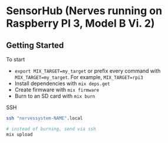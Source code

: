 # SensorHub (Nerves running on Raspberry PI 3, Model B Vi. 2)

## Getting Started

To start
  * `export MIX_TARGET=my_target` or prefix every command with
    `MIX_TARGET=my_target`. For example, `MIX_TARGET=rpi3`
  * Install dependencies with `mix deps.get`
  * Create firmware with `mix firmware`
  * Burn to an SD card with `mix burn`

SSH
```bash
ssh "nervessystem-NAME".local

# instead of burning, send via ssh
mix upload
```
